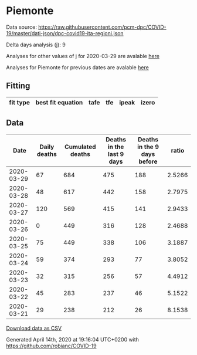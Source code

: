 # Piemonte

Data source: https://raw.githubusercontent.com/pcm-dpc/COVID-19/master/dati-json/dpc-covid19-ita-regioni.json

Delta days analysis (j): 9

Analyses for other values of j for 2020-03-29 are avalable [here](../2020-03-29/README.md)

Analyses for Piemonte for previous dates are avalable [here](../README.md)

## Fitting 
|fit type|best fit equation|tafe|tfe|ipeak|izero|
|-------|-----|--------|------|---|---|

## Data
|Date|Daily deaths|Cumulated deaths|Deaths in the last 9 days|Deaths in the 9 days before|ratio|
|----|----------|-----------|-------|--------------------|-----|
|2020-03-29|67|684|475|188|2.5266|
|2020-03-28|48|617|442|158|2.7975|
|2020-03-27|120|569|415|141|2.9433|
|2020-03-26|0|449|316|128|2.4688|
|2020-03-25|75|449|338|106|3.1887|
|2020-03-24|59|374|293|77|3.8052|
|2020-03-23|32|315|256|57|4.4912|
|2020-03-22|45|283|237|46|5.1522|
|2020-03-21|29|238|212|26|8.1538|

[Download data as CSV](COVID-19_piemonte_j9_2020-03-29.csv)

Generated April 14th, 2020 at 19:16:04 UTC+0200 with https://github.com/robianc/COVID-19
